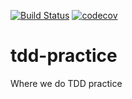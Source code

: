[![Build Status](https://travis-ci.org/enmotech-go/tdd-practice.svg?branch=james)](https://travis-ci.org/enmotech-go/tdd-practice)
[![codecov](https://codecov.io/gh/enmotech-go/tdd-practice/branch/james/graph/badge.svg)](https://codecov.io/gh/enmotech-go/tdd-practice)
# tdd-practice
Where we do TDD practice